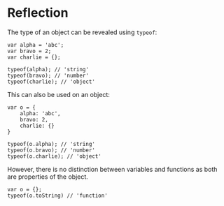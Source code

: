 # Reflection

The type of an object can be revealed using `typeof`:

```
var alpha = 'abc';
var bravo = 2;
var charlie = {};

typeof(alpha); // 'string'
typeof(bravo); // 'number'
typeof(charlie); // 'object'
```

This can also be used on an object:

```
var o = {
    alpha: 'abc',
    bravo: 2,
    charlie: {}
}

typeof(o.alpha); // 'string'
typeof(o.bravo); // 'number'
typeof(o.charlie); // 'object'
```

However, there is no distinction between variables and functions as both are properties of the object.

```
var o = {};
typeof(o.toString) // 'function'
```



